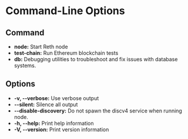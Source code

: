# Command-Line Options

## Command
- **node:** Start Reth node
- **test-chain:** Run Ethereum blockchain tests
- **db:** Debugging utilities to troubleshoot and fix issues with database systems.

## Options
- **-v, --verbose:** Use verbose output
- **--silent:** Silence all output
- **--disable-discovery:** Do not spawn the discv4 service when running node.
- **-h, --help:** Print help information
- **-V, --version:** Print version information
